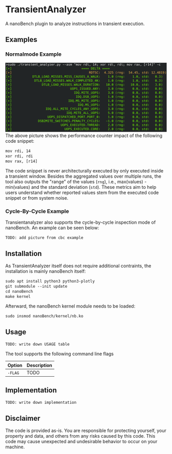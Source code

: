 # TransientAnalyzer
A nanoBench plugin to analyze instructions in transient execution.

## Examples

### Normalmode Example

![Example Usage](./data/analyzer_example01.png)
The above picture shows the performance counter impact of the following code snippet:
```
mov rdi, 14
xor rdi, rdi
mov rax, [r14]
```
The code snippet is never architecturally executed by only executed inside a transient window. Besides the aggregated values over multiple runs, the tool also outputs the "range" of the values (`rng`), i.e., max(values) - min(values) and the standard deviation (`std`).
These metrics aim to help users understand whether reported values stem from the executed code snippet or from system noise.

### Cycle-By-Cycle Example
Transientanalyzer also supports the cycle-by-cycle inspection mode of nanoBench. An example can be seen below:

```
TODO: add picture from cbc example
```

## Installation
As TransientAnalyzer itself does not require additional contraints, the installation is mainly nanoBench itself:
```
sudo apt install python3 python3-plotly
git submodule --init update
cd nanoBench
make kernel
```
Afterward, the nanoBench kernel module needs to be loaded:
```
sudo insmod nanoBench/kernel/nb.ko
```

## Usage
```
TODO: write down USAGE table

```
The tool supports the following command line flags

| Option                       | Description |
|------------------------------|-------------|
| `-FLAG`                      | TODO

## Implementation
```
TODO: write down implementation
```

## Disclaimer
The code is provided as-is. You are responsible for protecting yourself, your property and data, and others from any risks caused by this code. This code may cause unexpected and undesirable behavior to occur on your machine.